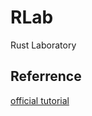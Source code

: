 # RLab
Rust Laboratory
## Referrence
[official tutorial](https://doc.rust-jp.rs/book-ja/title-page.html)